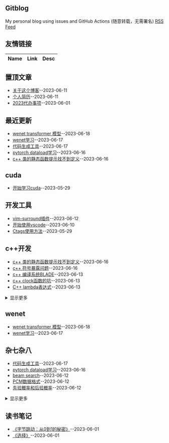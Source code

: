 ## Gitblog
My personal blog using issues and GitHub Actions (随意转载，无需署名)
[RSS Feed](https://raw.githubusercontent.com/wjwever/gitblog/master/feed.xml)
## 友情链接
| Name | Link | Desc | 
 | ---- | ---- | ---- |
## 置顶文章
- [关于这个博客](https://github.com/wjwever/gitblog/issues/22)--2023-06-11
- [个人简历](https://github.com/wjwever/gitblog/issues/21)--2023-06-11
- [2023代办事项](https://github.com/wjwever/gitblog/issues/17)--2023-06-01
## 最近更新
- [wenet transformer 模型](https://github.com/wjwever/gitblog/issues/41)--2023-06-18
- [wenet学习](https://github.com/wjwever/gitblog/issues/40)--2023-06-17
- [代码生成工具](https://github.com/wjwever/gitblog/issues/39)--2023-06-17
- [pytorch dataload学习](https://github.com/wjwever/gitblog/issues/38)--2023-06-16
- [c++ 类的静态函数提示找不到定义](https://github.com/wjwever/gitblog/issues/37)--2023-06-16
## cuda
- [开始学习cuda](https://github.com/wjwever/gitblog/issues/10)--2023-05-29
## 开发工具
- [vim-surround插件](https://github.com/wjwever/gitblog/issues/31)--2023-06-12
- [开始使用vscode](https://github.com/wjwever/gitblog/issues/19)--2023-06-10
- [Ctags使用方法](https://github.com/wjwever/gitblog/issues/13)--2023-05-29
## c++开发
- [c++ 类的静态函数提示找不到定义](https://github.com/wjwever/gitblog/issues/37)--2023-06-16
- [c++ 符号暴露问题](https://github.com/wjwever/gitblog/issues/36)--2023-06-16
- [c++ 编译系统BLADE](https://github.com/wjwever/gitblog/issues/35)--2023-06-13
- [c++ clock函数的坑](https://github.com/wjwever/gitblog/issues/34)--2023-06-13
- [C++ lambda表达式](https://github.com/wjwever/gitblog/issues/33)--2023-06-13
<details><summary>显示更多</summary>

- [c++编译过程阅读笔记](https://github.com/wjwever/gitblog/issues/32)--2023-06-12
- [c++运算符优先级](https://github.com/wjwever/gitblog/issues/27)--2023-06-12
- [c++如何释放vector的内存](https://github.com/wjwever/gitblog/issues/24)--2023-06-12
</details>

## wenet
- [wenet transformer 模型](https://github.com/wjwever/gitblog/issues/41)--2023-06-18
- [wenet学习](https://github.com/wjwever/gitblog/issues/40)--2023-06-17
## 杂七杂八
- [代码生成工具](https://github.com/wjwever/gitblog/issues/39)--2023-06-17
- [pytorch dataload学习](https://github.com/wjwever/gitblog/issues/38)--2023-06-16
- [beam search](https://github.com/wjwever/gitblog/issues/30)--2023-06-12
- [PCM数据格式](https://github.com/wjwever/gitblog/issues/29)--2023-06-12
- [先验概率和后验概率](https://github.com/wjwever/gitblog/issues/28)--2023-06-12
<details><summary>显示更多</summary>

- [shell scripts](https://github.com/wjwever/gitblog/issues/26)--2023-06-12
- [Linux限速解压](https://github.com/wjwever/gitblog/issues/25)--2023-06-12
- [git如何撤销](https://github.com/wjwever/gitblog/issues/23)--2023-06-12
- [github 代码比较](https://github.com/wjwever/gitblog/issues/20)--2023-06-11
- [Python 协程](https://github.com/wjwever/gitblog/issues/18)--2023-06-04
</details>

## 读书笔记
- [《字节跳动：从0到1的秘密》](https://github.com/wjwever/gitblog/issues/16)--2023-06-01
- [《选择》](https://github.com/wjwever/gitblog/issues/15)--2023-06-01
